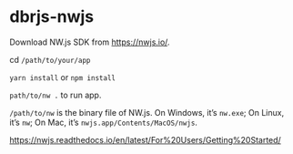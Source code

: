 # dbrjs-nwjs

Download NW.js SDK from https://nwjs.io/.

cd `/path/to/your/app`
 
`yarn install` or `npm install`

`path/to/nw .` to run app.

`/path/to/nw` is the binary file of NW.js. On Windows, it’s `nw.exe`; On Linux, it’s `nw`; On Mac, it’s `nwjs.app/Contents/MacOS/nwjs`.

https://nwjs.readthedocs.io/en/latest/For%20Users/Getting%20Started/
